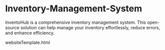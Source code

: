 # Inventory-Management-System
InventoHub is a comprehensive inventory management system. This open-source solution can help manage your inventory effortlessly, reduce errors, and enhance efficiency.

websiteTemplate.html
